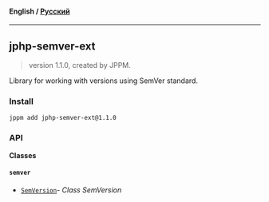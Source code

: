 #### **English** / [Русский](README.ru.md)

---

## jphp-semver-ext
> version 1.1.0, created by JPPM.

Library for working with versions using SemVer standard.

### Install
```
jppm add jphp-semver-ext@1.1.0
```

### API
**Classes**

#### `semver`

- [`SemVersion`](https://github.com/jphp-compiler/jphp/blob/master/exts/jphp-semver-ext/api-docs/classes/semver/SemVersion.md)- _Class SemVersion_